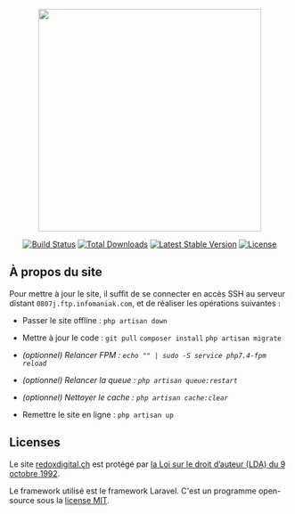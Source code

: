 <p align="center"><a href="https://laravel.com" target="_blank"><img src="https://raw.githubusercontent.com/laravel/art/master/logo-lockup/5%20SVG/2%20CMYK/1%20Full%20Color/laravel-logolockup-cmyk-red.svg" width="400"></a></p>

<p align="center">
<a href="https://travis-ci.org/laravel/framework"><img src="https://travis-ci.org/laravel/framework.svg" alt="Build Status"></a>
<a href="https://packagist.org/packages/laravel/framework"><img src="https://img.shields.io/packagist/dt/laravel/framework" alt="Total Downloads"></a>
<a href="https://packagist.org/packages/laravel/framework"><img src="https://img.shields.io/packagist/v/laravel/framework" alt="Latest Stable Version"></a>
<a href="https://packagist.org/packages/laravel/framework"><img src="https://img.shields.io/packagist/l/laravel/framework" alt="License"></a>
</p>

## À propos du site

Pour mettre à jour le site, il suffit de se connecter en accès SSH au serveur distant `0807j.ftp.infomaniak.com`, et de réaliser les opérations suivantes : 

- Passer le site offline : `php artisan down`
- Mettre à jour le code :
    `git pull`
    `composer install`
    `php artisan migrate`
    
- *(optionnel) Relancer FPM : `echo "" | sudo -S service php7.4-fpm reload`*
- *(optionnel) Relancer la queue : `php artisan queue:restart`*
- *(optionnel) Nettoyer le cache : `php artisan cache:clear`*

- Remettre le site en ligne : `php artisan up`


## Licenses

Le site [redoxdigital.ch](https://redoxdigital.ch) est protégé par [la Loi sur le droit d’auteur (LDA) du 9 octobre 1992](https://www.fedlex.admin.ch/eli/cc/1993/1798_1798_1798/fr).

Le framework utilisé est le framework Laravel. C'est un programme open-source sous la [license MIT](https://opensource.org/licenses/MIT).
